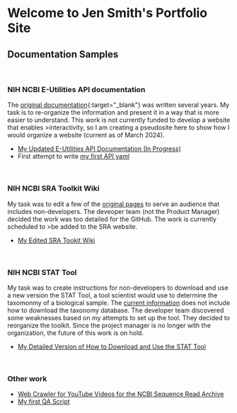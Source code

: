 
# Welcome to Jen Smith's Portfolio Site

## Documentation Samples


&nbsp;


### **NIH NCBI E-Utilities API documentation**

The [original documentation](https://www.ncbi.nlm.nih.gov/books/NBK25500/){:target="_blank"} was written several years. My task is to re-organize the information and present it in a way that is more easier to understand. This work is not currently funded to develop a website that enables >interactivity, so I am creating a pseudosite here to show how I would organize a website (current as of March 2024). 

  - [My Updated E-Utilities API Documentation (In Progress)](https://github.com/jenpetsmit/eutilities/blob/main/getting_started.md)
  - First attempt to write [my first API yaml](https://github.com/jenpetsmit/eutilities/blob/main/eutils/yml.md)

&nbsp;

### **NIH NCBI SRA Toolkit Wiki**

My task was to edit a few of the [original pages](https://github.com/ncbi/sra-tools/wiki) to serve an audience that includes non-developers. The deveoper team (not the Product Manager) decided the work was too detailed for the GitHub. The work is currently scheduled to >be added to the SRA website.

 - [My Edited SRA Tookit Wiki](https://github.com/jenpetsmit/tk_wiki/wiki)

&nbsp;


### **NIH NCBI STAT Tool**

 My task was to create instructions for non-developers to download and use a new version the STAT Tool, a tool scientist would use to determine the taxomonmy of a biological sample. The [current information](https://github.com/ncbi/ngs-tools/tree/tax/tools/tax) does not include how to download the taxonomy database. The developer team discovered some weaknesses based on my attempts to set up the tool. They decided to reorganize the toolkit. Since the project manager is no longer with the organization, the future of this work is on hold.
 
  * [My Detailed Version of How to Download and Use the STAT Tool](https://github.com/jenpetsmit/STAT_Tool/blob/main/STAT_Tool.md)
 

&nbsp;


### Other work
* [Web Crawler for YouTube Videos for the NCBI Sequence Read Archive](https://github.com/jenpetsmit/python/blob/main/webcrawler.md) 
* [My first QA Script]((https://github.com/jenpetsmit/jenpetsmit.github.io/blob/main/docs/QA.md))

&nbsp;

